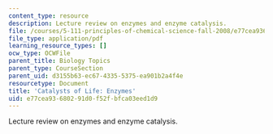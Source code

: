 ```yaml
---
content_type: resource
description: Lecture review on enzymes and enzyme catalysis.
file: /courses/5-111-principles-of-chemical-science-fall-2008/e77cea93680291d0f52fbfca03eed1d9_bioex_lect35.pdf
file_type: application/pdf
learning_resource_types: []
ocw_type: OCWFile
parent_title: Biology Topics
parent_type: CourseSection
parent_uid: d3155b63-ec67-4335-5375-ea901b2a4f4e
resourcetype: Document
title: 'Catalysts of Life: Enzymes'
uid: e77cea93-6802-91d0-f52f-bfca03eed1d9
---
```

Lecture review on enzymes and enzyme catalysis.

